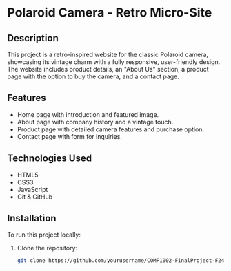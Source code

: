 # Polaroid Camera - Retro Micro-Site

## Description

This project is a retro-inspired website for the classic Polaroid camera, showcasing its vintage charm with a fully responsive, user-friendly design. The website includes product details, an "About Us" section, a product page with the option to buy the camera, and a contact page.

## Features
- Home page with introduction and featured image.
- About page with company history and a vintage touch.
- Product page with detailed camera features and purchase option.
- Contact page with form for inquiries.

## Technologies Used
- HTML5
- CSS3
- JavaScript
- Git & GitHub

## Installation

To run this project locally:

1. Clone the repository:
   ```bash
   git clone https://github.com/yourusername/COMP1002-FinalProject-F24.git
